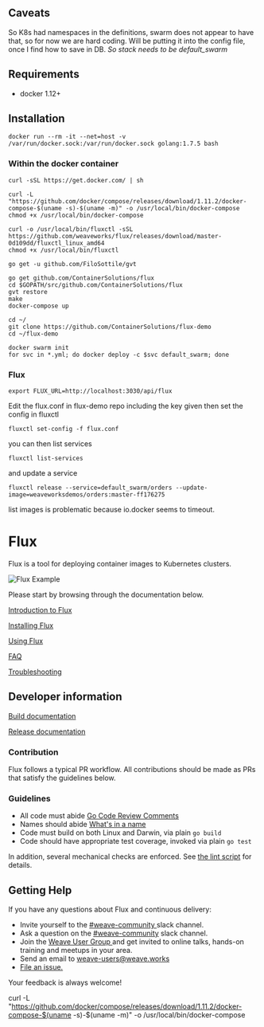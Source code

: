 ## Caveats

So K8s had namespaces in the definitions, swarm does not appear to have that, so for now we are hard coding.
Will be putting it into the config file, once I find how to save in DB.
*So stack needs to be default_swarm*

## Requirements

* docker 1.12+

## Installation

```
docker run --rm -it --net=host -v /var/run/docker.sock:/var/run/docker.sock golang:1.7.5 bash
```

### Within the docker container

```
curl -sSL https://get.docker.com/ | sh

curl -L "https://github.com/docker/compose/releases/download/1.11.2/docker-compose-$(uname -s)-$(uname -m)" -o /usr/local/bin/docker-compose
chmod +x /usr/local/bin/docker-compose

curl -o /usr/local/bin/fluxctl -sSL https://github.com/weaveworks/flux/releases/download/master-0d109dd/fluxctl_linux_amd64
chmod +x /usr/local/bin/fluxctl

go get -u github.com/FiloSottile/gvt

go get github.com/ContainerSolutions/flux
cd $GOPATH/src/github.com/ContainerSolutions/flux
gvt restore
make
docker-compose up

cd ~/
git clone https://github.com/ContainerSolutions/flux-demo
cd ~/flux-demo

docker swarm init
for svc in *.yml; do docker deploy -c $svc default_swarm; done
```

### Flux

```
export FLUX_URL=http://localhost:3030/api/flux
```

Edit the flux.conf in flux-demo repo including the key given then set the config in fluxctl
```
fluxctl set-config -f flux.conf
```
you can then list services
```
fluxctl list-services
```

and update a service
```
fluxctl release --service=default_swarm/orders --update-image=weaveworksdemos/orders:master-ff176275
```

list images is problematic because io.docker seems to timeout.


# Flux

Flux is a tool for deploying container images to Kubernetes clusters.

![Flux Example](https://cloud.githubusercontent.com/assets/8793723/22978790/0d58861a-f38c-11e6-92d4-ce3f869e1ace.gif)

Please start by browsing through the documentation below.

[Introduction to Flux](/site/introduction.md)

[Installing Flux](/site/installing.md)

[Using Flux](/site/using.md)

[FAQ](/site/faq.md)

[Troubleshooting](/site/troubleshooting.md)

## Developer information

[Build documentation](/site/building.md)

[Release documentation](/internal_docs/releasing.md)

### Contribution

Flux follows a typical PR workflow.
All contributions should be made as PRs that satisfy the guidelines below.

### Guidelines

- All code must abide [Go Code Review Comments](https://github.com/golang/go/wiki/CodeReviewComments)
- Names should abide [What's in a name](https://talks.golang.org/2014/names.slide#1)
- Code must build on both Linux and Darwin, via plain `go build`
- Code should have appropriate test coverage, invoked via plain `go test`

In addition, several mechanical checks are enforced.
See [the lint script](/lint) for details.

## <a name="help"></a>Getting Help

If you have any questions about Flux and continuous delivery:

- Invite yourself to the <a href="https://weaveworks.github.io/community-slack/" target="_blank"> #weave-community </a> slack channel.
- Ask a question on the <a href="https://weave-community.slack.com/messages/general/"> #weave-community</a> slack channel.
- Join the <a href="https://www.meetup.com/pro/Weave/"> Weave User Group </a> and get invited to online talks, hands-on training and meetups in your area.
- Send an email to <a href="mailto:weave-users@weave.works">weave-users@weave.works</a>
- <a href="https://github.com/ContainerSolutions/flux/issues/new">File an issue.</a>

Your feedback is always welcome!

curl -L "https://github.com/docker/compose/releases/download/1.11.2/docker-compose-$(uname -s)-$(uname -m)" -o /usr/local/bin/docker-compose
